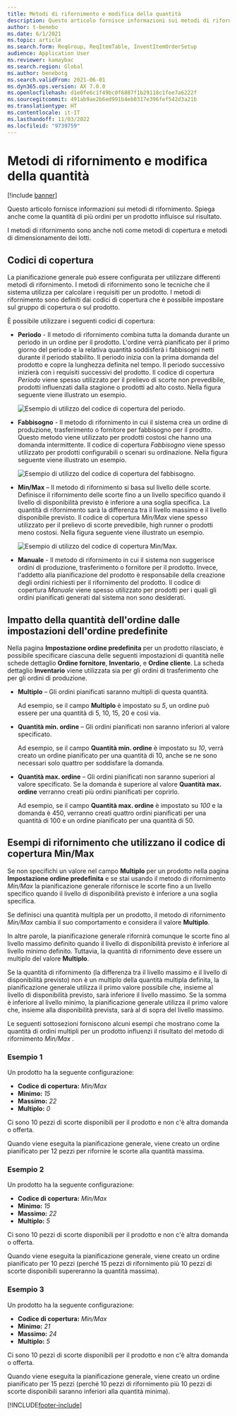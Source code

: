 ```yaml
---
title: Metodi di rifornimento e modifica della quantità
description: Questo articolo fornisce informazioni sui metodi di rifornimento. Spiega anche come la quantità di più ordini per un prodotto influisce sul risultato.
author: t-benebo
ms.date: 6/1/2021
ms.topic: article
ms.search.form: ReqGroup, ReqItemTable, InventItemOrderSetup
audience: Application User
ms.reviewer: kamaybac
ms.search.region: Global
ms.author: benebotg
ms.search.validFrom: 2021-06-01
ms.dyn365.ops.version: AX 7.0.0
ms.openlocfilehash: d1e0fe6c1f49bc0f6887f1b29118c1fee7a6222f
ms.sourcegitcommit: 491ab9ae2b6ed991b4eb0317e396fef542d3a21b
ms.translationtype: HT
ms.contentlocale: it-IT
ms.lasthandoff: 11/03/2022
ms.locfileid: "9739759"
---
```

# <a name="replenishment-methods-and-quantity-modification"></a>Metodi di rifornimento e modifica della quantità

[!include [banner](../../includes/banner.md)]

Questo articolo fornisce informazioni sui metodi di rifornimento. Spiega anche come la quantità di più ordini per un prodotto influisce sul risultato.

I metodi di rifornimento sono anche noti come metodi di copertura e metodi di dimensionamento dei lotti.

## <a name="coverage-codes"></a>Codici di copertura

La pianificazione generale può essere configurata per utilizzare differenti metodi di rifornimento. I metodi di rifornimento sono le tecniche che il sistema utilizza per calcolare i requisiti per un prodotto. I metodi di rifornimento sono definiti dai codici di copertura che è possibile impostare sul gruppo di copertura o sul prodotto.

È possibile utilizzare i seguenti codici di copertura:

- **Periodo** - Il metodo di rifornimento combina tutta la domanda durante un periodo in un ordine per il prodotto. L'ordine verrà pianificato per il primo giorno del periodo e la relativa quantità soddisferà i fabbisogni netti durante il periodo stabilito. Il periodo inizia con la prima domanda del prodotto e copre la lunghezza definita nel tempo. Il periodo successivo inizierà con i requisiti successivi del prodotto. Il codice di copertura *Periodo* viene spesso utilizzato per il prelievo di scorte non prevedibile, prodotti influenzati dalla stagione o prodotti ad alto costo. Nella figura seguente viene illustrato un esempio.

    ![Esempio di utilizzo del codice di copertura del periodo.](./media/coverage-code-period.png "Esempio di utilizzo del codice di copertura del periodo")

- **Fabbisogno** - Il metodo di rifornimento in cui il sistema crea un ordine di produzione, trasferimento o fornitore per fabbisogno per il prodtto. Questo metodo viene utilizzato per prodotti costosi che hanno una domanda intermittente. Il codice di copertura *Fabbisogno* viene spesso utilizzato per prodotti configurabili o scenari su ordinazione. Nella figura seguente viene illustrato un esempio.

    ![Esempio di utilizzo del codice di copertura del fabbisogno.](./media/coverage-code-requirement.png "Esempio di utilizzo del codice di copertura del fabbisogno")

- **Min/Max** – Il metodo di rifornimento si basa sul livello delle scorte. Definisce il rifornimento delle scorte fino a un livello specifico quando il livello di disponibilità previsto è inferiore a una soglia specifica. La quantità di rifornimento sarà la differenza tra il livello massimo e il livello disponibile previsto. Il codice di copertura *Min/Max* viene spesso utilizzato per il prelievo di scorte prevedibile, high runner o prodotti meno costosi. Nella figura seguente viene illustrato un esempio.

    ![Esempio di utilizzo del codice di copertura Min/Max.](./media/coverage-code-min-max.png "Esempio di utilizzo del codice di copertura Min/Max")

- **Manuale** - Il metodo di rifornimento in cui il sistema non suggerisce ordini di produzione, trasferimento o fornitore per il prodotto. Invece, l'addetto alla pianificazione del prodotto è responsabile della creazione degli ordini richiesti per il rifornimento del prodotto. Il codice di copertura *Manuale* viene spesso utilizzato per prodotti per i quali gli ordini pianificati generati dal sistema non sono desiderati.

## <a name="impact-of-the-order-quantity-from-default-order-settings"></a>Impatto della quantità dell'ordine dalle impostazioni dell'ordine predefinite

Nella pagina **Impostazione ordine predefinita** per un prodotto rilasciato, è possibile specificare ciascuna delle seguenti impostazioni di quantità nelle schede dettaglio **Ordine fornitore**, **Inventario**, e **Ordine cliente**. La scheda dettaglio **Inventario** viene utilizzata sia per gli ordini di trasferimento che per gli ordini di produzione.

- **Multiplo** – Gli ordini pianificati saranno multipli di questa quantità.

    Ad esempio, se il campo **Multiplo** è impostato su *5*, un ordine può essere per una quantità di 5, 10, 15, 20 e così via.

- **Quantità min. ordine** – Gli ordini pianificati non saranno inferiori al valore specificato.

    Ad esempio, se il campo **Quantità min. ordine** è impostato su *10*, verrà creato un ordine pianificato per una quantità di 10, anche se ne sono necessari solo quattro per soddisfare la domanda.

- **Quantità max. ordine** – Gli ordini pianificati non saranno superiori al valore specificato. Se la domanda è superiore al valore **Quantità max. ordine** verranno creati più ordini pianificati per coprirlo.

    Ad esempio, se il campo **Quantità max. ordine** è impostato su *100* e la domanda è 450, verranno creati quattro ordini pianificati per una quantità di 100 e un ordine pianificato per una quantità di 50.

## <a name="examples-of-replenishment-that-use-the-minmax-coverage-code"></a>Esempi di rifornimento che utilizzano il codice di copertura Min/Max

Se non specifichi un valore nel campo **Multiplo** per un prodotto nella pagina **Impostazione ordine predefinita** e se stai usando il metodo di rifornimento *Min/Max* la pianificazione generale rifornisce le scorte fino a un livello specifico quando il livello di disponibilità previsto è inferiore a una soglia specifica.

Se definisci una quantità multipla per un prodotto, il metodo di rifornimento *Min/Max* cambia il suo comportamento e considera il valore **Multiplo**.

In altre parole, la pianificazione generale rifornirà comunque le scorte fino al livello massimo definito quando il livello di disponibilità previsto è inferiore al livello minimo definito. Tuttavia, la quantità di rifornimento deve essere un multiplo del valore **Multiplo**.

Se la quantità di rifornimento (la differenza tra il livello massimo e il livello di disponibilità previsto) non è un multiplo della quantità multipla definita, la pianificazione generale utilizza il primo valore possibile che, insieme al livello di disponibilità previsto, sarà inferiore il livello massimo. Se la somma è inferiore al livello minimo, la pianificazione generale utilizza il primo valore che, insieme alla disponibilità prevista, sarà al di sopra del livello massimo.

Le seguenti sottosezioni forniscono alcuni esempi che mostrano come la quantità di ordini multipli per un prodotto influenzi il risultato del metodo di rifornimento *Min/Max* .

### <a name="example-1"></a>Esempio 1

Un prodotto ha la seguente configurazione:

- **Codice di copertura:** *Min/Max*
- **Minimo:** *15*
- **Massimo:** *22*
- **Multiplo:** *0*

Ci sono 10 pezzi di scorte disponibili per il prodotto e non c'è altra domanda o offerta.

Quando viene eseguita la pianificazione generale, viene creato un ordine pianificato per 12 pezzi per rifornire le scorte alla quantità massima.

### <a name="example-2"></a>Esempio 2

Un prodotto ha la seguente configurazione:

- **Codice di copertura:** *Min/Max*
- **Minimo:** *15*
- **Massimo:** *22*
- **Multiplo:** *5*

Ci sono 10 pezzi di scorte disponibili per il prodotto e non c'è altra domanda o offerta.

Quando viene eseguita la pianificazione generale, viene creato un ordine pianificato per 10 pezzi (perché 15 pezzi di rifornimento più 10 pezzi di scorte disponibili supereranno la quantità massima).

### <a name="example-3"></a>Esempio 3

Un prodotto ha la seguente configurazione:

- **Codice di copertura:** *Min/Max*
- **Minimo:** *21*
- **Massimo:** *24*
- **Multiplo:** *5*

Ci sono 10 pezzi di scorte disponibili per il prodotto e non c'è altra domanda o offerta.

Quando viene eseguita la pianificazione generale, viene creato un ordine pianificato per 15 pezzi (perché 10 pezzi di rifornimento più 10 pezzi di scorte disponibili saranno inferiori alla quantità minima).

[!INCLUDE[footer-include](../../../includes/footer-banner.md)]
